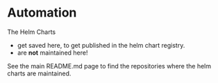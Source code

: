 # Automation

The Helm Charts 
* get saved here, to get published in the helm chart registry.
* are **not** maintained here!

See the main README.md page to find the repositories where the helm charts are maintained.